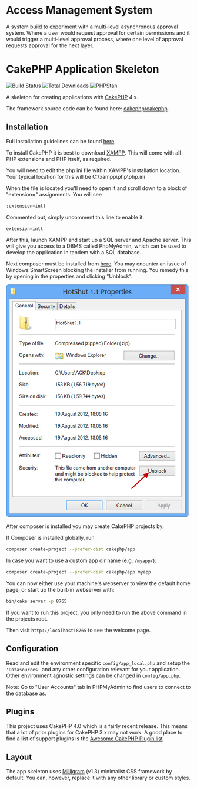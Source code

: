 # Access Management System
A system build to experiment with a multi-level asynchronous approval system. Where a user would request approval for certain permissions and it would trigger a multi-level approval process, where one level of approval requests approval for the next layer.

# CakePHP Application Skeleton

[![Build Status](https://img.shields.io/travis/cakephp/app/master.svg?style=flat-square)](https://travis-ci.org/cakephp/app)
[![Total Downloads](https://img.shields.io/packagist/dt/cakephp/app.svg?style=flat-square)](https://packagist.org/packages/cakephp/app)
[![PHPStan](https://img.shields.io/badge/PHPStan-level%207-brightgreen.svg?style=flat-square)](https://github.com/phpstan/phpstan)

A skeleton for creating applications with [CakePHP](https://cakephp.org) 4.x.

The framework source code can be found here: [cakephp/cakephp](https://github.com/cakephp/cakephp).

## Installation

Full installation guidelines can be found [here](https://book.cakephp.org/4/en/installation.html).

To install CakePHP it is best to download [XAMPP](https://www.apachefriends.org/download.html). This will come with all PHP extensions and PHP itself, as required.

You will need to edit the php.ini file within XAMPP's installation location. Your typical location for this will be C:\xampp\php\php.ini 

When the file is located you'll need to open it and scroll down to a block of "extension=" assignments. You will see 

```php
;extension=intl
```

Commented out, simply uncomment this line to enable it.

```php
extension=intl
```

After this, launch XAMPP and start up a SQL server and Apache server. This will give you access to a DBMS called PhpMyAdmin, which can be used to develop the application in tandem with a SQL database.

Next composer must be installed from [here](https://getcomposer.org/download/). You may enounter an issue of Windows SmartScreen blocking the installer from running. You remedy this by opening in the properties and clicking "Unblock".

![](git/unblock.jpg)

After composer is installed you may create CakePHP projects by: 

If Composer is installed globally, run

```bash
composer create-project --prefer-dist cakephp/app
```

In case you want to use a custom app dir name (e.g. `/myapp/`):

```bash
composer create-project --prefer-dist cakephp/app myapp
```

You can now either use your machine's webserver to view the default home page, or start
up the built-in webserver with:

```bash
bin/cake server -p 8765
```

If you want to run this project, you only need to run the above command in the projects root.

Then visit `http://localhost:8765` to see the welcome page.

## Configuration

Read and edit the environment specific `config/app_local.php` and setup the 
`'Datasources'` and any other configuration relevant for your application.
Other environment agnostic settings can be changed in `config/app.php`.

Note: Go to "User Accounts" tab in PHPMyAdmin to find users to connect to the database as.

## Plugins

This project uses CakePHP 4.0 which is a fairly recent release. This means that a lot of prior plugins for CakePHP 3.x may not work. A good place to find a list of support plugins is the [Awesome CakePHP Plugin list](https://github.com/FriendsOfCake/awesome-cakephp#queue)

## Layout

The app skeleton uses [Milligram](https://milligram.io/) (v1.3) minimalist CSS
framework by default. You can, however, replace it with any other library or
custom styles.

